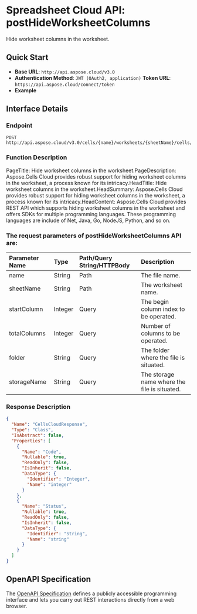 # **Spreadsheet Cloud API: postHideWorksheetColumns**

Hide worksheet columns in the worksheet. 


## **Quick Start**

- **Base URL**: `http://api.aspose.cloud/v3.0`
- **Authentication Method**: `JWT (OAuth2, application)`  **Token URL**: `https://api.aspose.cloud/connect/token`
- **Example** 

## **Interface Details**

### **Endpoint** 

```
POST http://api.aspose.cloud/v3.0/cells/{name}/worksheets/{sheetName}/cells/columns/hide
```
### **Function Description**
PageTitle: Hide worksheet columns in the worksheet.PageDescription: Aspose.Cells Cloud provides robust support for hiding worksheet columns in the worksheet, a process known for its intricacy.HeadTitle: Hide worksheet columns in the worksheet.HeadSummary: Aspose.Cells Cloud provides robust support for hiding worksheet columns in the worksheet, a process known for its intricacy.HeadContent: Aspose.Cells Cloud provides REST API which supports hiding worksheet columns in the worksheet and offers SDKs for multiple programming languages. These programming languages are include of Net, Java, Go, NodeJS, Python, and so on.

### The request parameters of **postHideWorksheetColumns** API are: 

| Parameter Name | Type | Path/Query String/HTTPBody | Description | 
| :- | :- | :- |:- | 
|name|String|Path|The file name.|
|sheetName|String|Path|The worksheet name.|
|startColumn|Integer|Query|The begin column index to be operated.|
|totalColumns|Integer|Query|Number of columns to be operated.|
|folder|String|Query|The folder where the file is situated.|
|storageName|String|Query|The storage name where the file is situated.|

### **Response Description**
```json
{
  "Name": "CellsCloudResponse",
  "Type": "Class",
  "IsAbstract": false,
  "Properties": [
    {
      "Name": "Code",
      "Nullable": true,
      "ReadOnly": false,
      "IsInherit": false,
      "DataType": {
        "Identifier": "Integer",
        "Name": "integer"
      }
    },
    {
      "Name": "Status",
      "Nullable": true,
      "ReadOnly": false,
      "IsInherit": false,
      "DataType": {
        "Identifier": "String",
        "Name": "string"
      }
    }
  ]
}
```


## OpenAPI Specification

The [OpenAPI Specification](https://reference.aspose.cloud/cells/#/CellsController/PostHideWorksheetColumns) defines a publicly accessible programming interface and lets you carry out REST interactions directly from a web browser.
